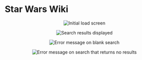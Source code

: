 # Star Wars Wiki

<p align="center">
<img src="initial_load.png" alt="Initial load screen">
</p>
<p align="center">
<img src="search_results.png" alt="Search results displayed">
</p>
<p align="center">
<img src="blank_search.png" alt="Error message on blank search">
</p>
<p align="center">
<img src="no_results_found.png" alt="Error message on search that returns no results">
</p>
